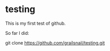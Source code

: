 testing
=======

This is my first test of github.

So far I did:

git clone https://github.com/grailsnail/testing.git
